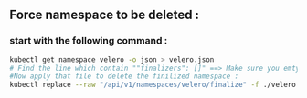 ## Force namespace to be deleted : 
### start with the following command :

```bash
kubectl get namespace velero -o json > velero.json
# Find the line which contain ""finalizers": []" ==> Make sure you emty the field like that <==
#Now apply that file to delete the finilized namespace :
kubectl replace --raw "/api/v1/namespaces/velero/finalize" -f ./velero.json
```
